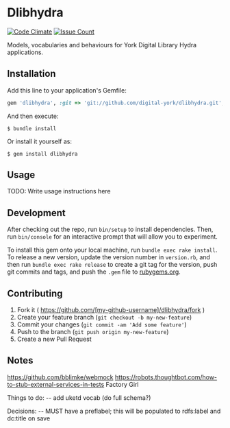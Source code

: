 # Dlibhydra

[![Code Climate](https://codeclimate.com/github/digital-york/dlibhydra/badges/gpa.svg)](https://codeclimate.com/github/digital-york/dlibhydra)
[![Issue Count](https://codeclimate.com/github/digital-york/dlibhydra/badges/issue_count.svg)](https://codeclimate.com/github/digital-york/dlibhydra)


Models, vocabularies and behaviours for York Digital Library Hydra applications.


## Installation

Add this line to your application's Gemfile:

```ruby
gem 'dlibhydra', :git => 'git://github.com/digital-york/dlibhydra.git', branch: 'master'
```

And then execute:

    $ bundle install

Or install it yourself as:

    $ gem install dlibhydra

## Usage

TODO: Write usage instructions here

## Development

After checking out the repo, run `bin/setup` to install dependencies. Then, run `bin/console` for an interactive prompt that will allow you to experiment.

To install this gem onto your local machine, run `bundle exec rake install`. To release a new version, update the version number in `version.rb`, and then run `bundle exec rake release` to create a git tag for the version, push git commits and tags, and push the `.gem` file to [rubygems.org](https://rubygems.org).

## Contributing

1. Fork it ( https://github.com/[my-github-username]/dlibhydra/fork )
2. Create your feature branch (`git checkout -b my-new-feature`)
3. Commit your changes (`git commit -am 'Add some feature'`)
4. Push to the branch (`git push origin my-new-feature`)
5. Create a new Pull Request

## Notes

https://github.com/bblimke/webmock
https://robots.thoughtbot.com/how-to-stub-external-services-in-tests
Factory Girl

Things to do:
-- add uketd vocab (do full schema?)

Decisions:
-- MUST have a preflabel; this will be populated to rdfs:label and dc:title on save

